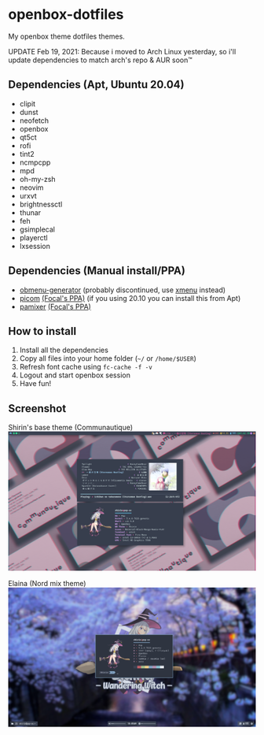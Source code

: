 # openbox-dotfiles
My openbox theme dotfiles themes.

UPDATE Feb 19, 2021: Because i moved to Arch Linux yesterday, so i'll update dependencies to match arch's repo & AUR soon™

## Dependencies (Apt, Ubuntu 20.04)
- clipit
- dunst
- neofetch
- openbox
- qt5ct 
- rofi
- tint2
- ncmpcpp
- mpd
- oh-my-zsh
- neovim
- urxvt
- brightnessctl
- thunar
- feh
- gsimplecal
- playerctl
- lxsession



## Dependencies (Manual install/PPA)
- [obmenu-generator](https://github.com/trizen/obmenu-generator) (probably discontinued, use [xmenu](https://github.com/phillbush/xmenu) instead)
- [picom](https://github.com/yshui/picom) [(Focal's PPA)](https://launchpad.net/~spvkgn/+archive/ubuntu/ppa) (if you using 20.10 you can install this from Apt)
- [pamixer](https://github.com/cdemoulins/pamixer) [(Focal's PPA)](https://launchpad.net/~dysfunctionalprogramming/+archive/ubuntu/pamixer)

## How to install
1. Install all the dependencies
2. Copy all files into your home folder (`~/` or `/home/$USER`)
3. Refresh font cache using `fc-cache -f -v`
4. Logout and start openbox session
5. Have fun!

## Screenshot

Shirin's base theme (Communautique)
![Communautique](screenshots/Shirin.png)

Elaina (Nord mix theme)
![Elaina](screenshots/Elaina.png)
